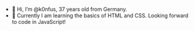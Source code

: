 - 👋 Hi, I’m @k0nfus, 37 years old from Germany.
- 🌱 Currently I am learning the basics of HTML and CSS. Looking forward to code in JavaScript!
